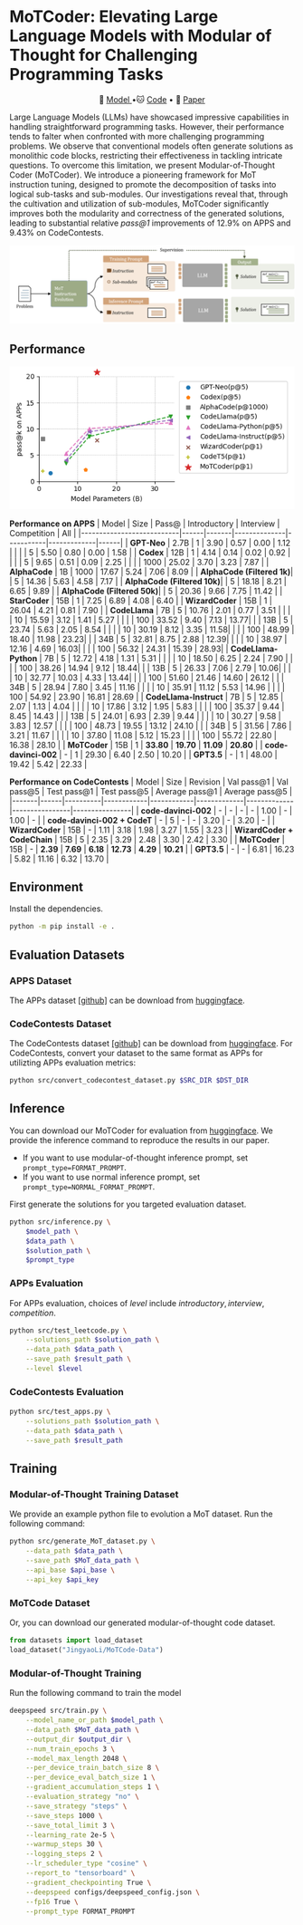 # MoTCoder: Elevating Large Language Models with Modular of Thought for Challenging Programming Tasks

<p align="center">
🤗 <a href="https://huggingface.co/JingyaoLi/MoTCoder-15B-v1.0" target="_blank">Model </a> •🐱 <a href="https://github.com/dvlab-research/MoTCoder" target="_blank">Code</a> • 📃 <a href="https://arxiv.org/abs/2312.15960" target="_blank">Paper</a> <br>
</p>

Large Language Models (LLMs) have showcased impressive capabilities in handling straightforward programming tasks. However, their performance tends to falter when confronted with more challenging programming problems. We observe that conventional models often generate solutions as monolithic code blocks, restricting their effectiveness in tackling intricate questions. To overcome this limitation, we present Modular-of-Thought Coder (MoTCoder). We introduce a pioneering framework for MoT instruction tuning, designed to promote the decomposition of tasks into logical sub-tasks and sub-modules. 
Our investigations reveal that, through the cultivation and utilization of sub-modules, MoTCoder significantly improves both the modularity and correctness of the generated solutions, leading to substantial relative *pass@1* improvements of 12.9% on APPS and 9.43% on CodeContests.

![MoTCoder Framework](./imgs/framework.png)

## Performance

![Performance on APPS](./imgs/impression.png)

**Performance on APPS**
| Model                     | Size | Pass@ | Introductory | Interview | Competition | All  |
|---------------------------|------|-------|--------------|-----------|-------------|------|
| **GPT-Neo**               | 2.7B | 1     | 3.90         | 0.57      | 0.00        | 1.12 |
|                           |      | 5     | 5.50         | 0.80      | 0.00        | 1.58 |
| **Codex**                 | 12B  | 1     | 4.14         | 0.14      | 0.02        | 0.92 |
|                           |      | 5     | 9.65         | 0.51      | 0.09        | 2.25 |
|                           |      | 1000  | 25.02        | 3.70      | 3.23        | 7.87 |
| **AlphaCode**             | 1B   | 1000  | 17.67        | 5.24      | 7.06        | 8.09 |
| **AlphaCode (Filtered 1k)**|      | 5     | 14.36        | 5.63      | 4.58        | 7.17 |
| **AlphaCode (Filtered 10k)**|     | 5     | 18.18        | 8.21      | 6.65        | 9.89 |
| **AlphaCode (Filtered 50k)**|     | 5     | 20.36        | 9.66      | 7.75        | 11.42 |
| **StarCoder**             | 15B  | 1     | 7.25         | 6.89      | 4.08        | 6.40 |
| **WizardCoder**           | 15B  | 1     | 26.04        | 4.21      | 0.81        | 7.90 |
| **CodeLlama**             | 7B   | 5     | 10.76        | 2.01      | 0.77        | 3.51 |
|                           |      | 10    | 15.59        | 3.12      | 1.41        | 5.27 |
|                           |      | 100   | 33.52        | 9.40      | 7.13        | 13.77|
|                           | 13B  | 5     | 23.74        | 5.63      | 2.05        | 8.54 |
|                           |      | 10    | 30.19        | 8.12      | 3.35        | 11.58|
|                           |      | 100   | 48.99        | 18.40     | 11.98       | 23.23|
|                           | 34B  | 5     | 32.81        | 8.75      | 2.88        | 12.39|
|                           |      | 10    | 38.97        | 12.16     | 4.69        | 16.03|
|                           |      | 100   | 56.32        | 24.31     | 15.39       | 28.93|
| **CodeLlama-Python**      | 7B   | 5     | 12.72        | 4.18      | 1.31        | 5.31 |
|                           |      | 10    | 18.50        | 6.25      | 2.24        | 7.90 |
|                           |      | 100   | 38.26        | 14.94     | 9.12        | 18.44|
|                           | 13B  | 5     | 26.33        | 7.06      | 2.79        | 10.06|
|                           |      | 10    | 32.77        | 10.03     | 4.33        | 13.44|
|                           |      | 100   | 51.60        | 21.46     | 14.60       | 26.12 |
|                           | 34B  | 5     | 28.94        | 7.80      | 3.45        | 11.16 |
|                           |      | 10    | 35.91        | 11.12     | 5.53        | 14.96 |
|                           |      | 100   | 54.92        | 23.90     | 16.81       | 28.69 |
| **CodeLlama-Instruct**    | 7B   | 5     | 12.85        | 2.07      | 1.13        | 4.04  |
|                           |      | 10    | 17.86        | 3.12      | 1.95        | 5.83  |
|                           |      | 100   | 35.37        | 9.44      | 8.45        | 14.43 |
|                           | 13B  | 5     | 24.01        | 6.93      | 2.39        | 9.44  |
|                           |      | 10    | 30.27        | 9.58      | 3.83        | 12.57 |
|                           |      | 100   | 48.73        | 19.55     | 13.12       | 24.10 |
|                           | 34B  | 5     | 31.56        | 7.86      | 3.21        | 11.67 |
|                           |      | 10    | 37.80        | 11.08     | 5.12        | 15.23 |
|                           |      | 100   | 55.72        | 22.80     | 16.38       | 28.10 |
| **MoTCoder**               | 15B  | 1     | **33.80**        | **19.70**     | **11.09**       | **20.80** |
| **code-davinci-002**      | -    | 1     | 29.30        | 6.40      | 2.50        | 10.20 |
| **GPT3.5**                | -    | 1     | 48.00        | 19.42     | 5.42        | 22.33 |

**Performance on CodeContests**
| Model | Size | Revision | Val pass@1 | Val pass@5 | Test pass@1 | Test pass@5 | Average pass@1 | Average pass@5 |
|-------|------|----------|------------|------------|-------------|-------------|----------------|----------------|
| **code-davinci-002** | - | - | - | - | 1.00 | - | 1.00 | - |
| **code-davinci-002 + CodeT** | - | 5 | - | - | 3.20 | - | 3.20 | - |
| **WizardCoder** | 15B | - | 1.11 | 3.18 | 1.98 | 3.27 | 1.55 | 3.23 |
| **WizardCoder + CodeChain** | 15B | 5 | 2.35 | 3.29 | 2.48 | 3.30 | 2.42 | 3.30 |
| **MoTCoder** | 15B | - | **2.39** | **7.69** | **6.18** | **12.73** | **4.29** | **10.21** |
| **GPT3.5** | - | - | 6.81 | 16.23 | 5.82 | 11.16 | 6.32 | 13.70 |

## Environment
Install the dependencies.
```bash
python -m pip install -e .
```

## Evaluation Datasets
### APPS Dataset
The APPs dataset [[github]](https://github.com/hendrycks/apps) can be download from [huggingface](https://huggingface.co/datasets/codeparrot/apps).

### CodeContests Dataset
The CodeContests dataset [[github]](https://github.com/google-deepmind/code_contests) can be download from [huggingface](https://huggingface.co/datasets/deepmind/code_contests).
For CodeContests, convert your dataset to the same format as APPs for utilizting APPs evaluation metrics:
```bash
python src/convert_codecontest_dataset.py $SRC_DIR $DST_DIR
```

## Inference
You can download our MoTCoder for evaluation from [huggingface](https://huggingface.co/JingyaoLi/MoTCoder-15B-v1.0). We provide the inference command to reproduce the results in our paper.
- If you want to use modular-of-thought inference prompt, set `prompt_type=FORMAT_PROMPT`.
- If you want to use normal inference prompt, set `prompt_type=NORMAL_FORMAT_PROMPT`.

First generate the solutions for you targeted evaluation dataset.
```bash
python src/inference.py \
    $model_path \
    $data_path \
    $solution_path \
    $prompt_type
```

### APPs Evaluation
For APPs evaluation, choices of $level$ include $introductory, interview, competition$.
```bash
python src/test_leetcode.py \
    --solutions_path $solution_path \
    --data_path $data_path \
    --save_path $result_path \
    --level $level
```

### CodeContests Evaluation
```bash
python src/test_apps.py \
    --solutions_path $solution_path \
    --data_path $data_path \
    --save_path $result_path
```

## Training
### Modular-of-Thought Training Dataset
We provide an example python file to evolution a MoT dataset. 
Run the following command:
```bash
python src/generate_MoT_dataset.py \
    --data_path $data_path \
    --save_path $MoT_data_path \
    --api_base $api_base \
    --api_key $api_key
```

### MoTCode Dataset
Or, you can download our generated modular-of-thought code dataset.
```python
from datasets import load_dataset
load_dataset("JingyaoLi/MoTCode-Data")
```

### Modular-of-Thought Training
Run the following command to train the model 
```bash 
deepspeed src/train.py \
    --model_name_or_path $model_path \
    --data_path $MoT_data_path \
    --output_dir $output_dir \
    --num_train_epochs 3 \
    --model_max_length 2048 \
    --per_device_train_batch_size 8 \
    --per_device_eval_batch_size 1 \
    --gradient_accumulation_steps 1 \
    --evaluation_strategy "no" \
    --save_strategy "steps" \
    --save_steps 1000 \
    --save_total_limit 3 \
    --learning_rate 2e-5 \
    --warmup_steps 30 \
    --logging_steps 2 \
    --lr_scheduler_type "cosine" \
    --report_to "tensorboard" \
    --gradient_checkpointing True \
    --deepspeed configs/deepspeed_config.json \
    --fp16 True \
    --prompt_type FORMAT_PROMPT
```
